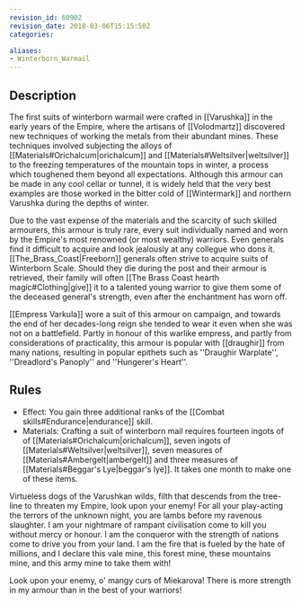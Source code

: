 ```yaml
---
revision_id: 60902
revision_date: 2018-03-06T15:15:50Z
categories:

aliases:
- Winterborn_Warmail
---
```



## Description
The first suits of winterborn warmail were crafted in [[Varushka]] in the early years of the Empire, where the artisans of [[Volodmartz]] discovered new techniques of working the metals from their abundant mines. These techniques involved subjecting the alloys of [[Materials#Orichalcum|orichalcum]] and [[Materials#Weltsilver|weltsilver]] to the freezing temperatures of the mountain tops in winter, a process which toughened them beyond all expectations. Although this armour can be made in any cool cellar or tunnel, it is widely held that the very best examples are those worked in the bitter cold of [[Wintermark]] and northern Varushka during the depths of winter. 

Due to the vast expense of the materials and the scarcity of such skilled armourers, this armour is truly rare, every suit individually named and worn by the Empire's most renowned (or most wealthy) warriors. Even generals find it difficult to acquire and look jealously at any collegue who dons it. [[The_Brass_Coast|Freeborn]] generals often strive to acquire suits of Winterborn Scale. Should they die during the post and their armour is retrieved, their family will often [[The Brass Coast hearth magic#Clothing|give]] it to a talented young warrior to give them some of the deceased general's strength, even after the enchantment has worn off. 

[[Empress Varkula]] wore a suit of this armour on campaign, and towards the end of her decades-long reign she tended to wear it even when she was not on a battlefield. Partly in honour of this warlike empress, and partly from considerations of practicality, this armour is popular with [[draughir]] from many nations, resulting in popular epithets such as ''Draughir Warplate'', ''Dreadlord's Panoply'' and ''Hungerer's Heart''.


## Rules

* Effect: You gain three additional ranks of the [[Combat skills#Endurance|endurance]] skill.
* Materials: Crafting a suit of winterborn mail requires fourteen ingots of of [[Materials#Orichalcum|orichalcum]], seven ingots of [[Materials#Weltsilver|weltsilver]], seven measures of [[Materials#Ambergelt|ambergelt]] and three measures of [[Materials#Beggar's Lye|beggar's lye]]. It takes one month to make one of these items.


Virtueless dogs of the Varushkan wilds, filth that descends from the tree-line to threaten my Empire, look upon your enemy! For all your play-acting the terrors of the unknown night, you are lambs before my ravenous slaughter. I am your nightmare of rampant civilisation come to kill you without mercy or honour. I am the conqueror with the strength of nations come to drive you from your land. I am the fire that is fueled by the hate of millions, and I declare this vale mine, this forest mine, these mountains mine, and this army mine to take them with!

Look upon your enemy, o' mangy curs of Miekarova! There is more strength in my armour than in the best of your warriors!
